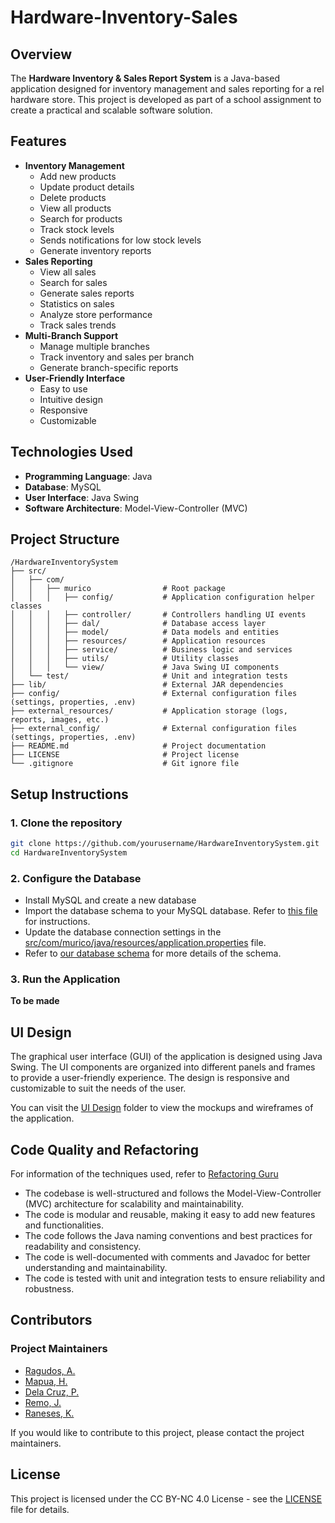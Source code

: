 # Hardware-Inventory-Sales

## Overview

The **Hardware Inventory & Sales Report System** is a Java-based
application designed for inventory management and sales reporting
for a rel hardware store. This project is developed as
part of a school assignment to create a practical and scalable
software solution.

## Features

- **Inventory Management**
  - Add new products
  - Update product details
  - Delete products
  - View all products
  - Search for products
  - Track stock levels
  - Sends notifications for low stock levels
  - Generate inventory reports
- **Sales Reporting**
  - View all sales
  - Search for sales
  - Generate sales reports
  - Statistics on sales
  - Analyze store performance
  - Track sales trends
- **Multi-Branch Support**
  - Manage multiple branches
  - Track inventory and sales per branch
  - Generate branch-specific reports
- **User-Friendly Interface**
  - Easy to use
  - Intuitive design
  - Responsive
  - Customizable

## Technologies Used
- **Programming Language**: Java
- **Database**: MySQL
- **User Interface**: Java Swing
- **Software Architecture**: Model-View-Controller (MVC)

## Project Structure

```
/HardwareInventorySystem
├── src/
│   ├── com/
│   │   ├── murico                # Root package
│   │   │   ├── config/           # Application configuration helper classes
│   │   │   ├── controller/       # Controllers handling UI events
│   │   │   ├── dal/              # Database access layer
│   │   │   ├── model/            # Data models and entities
│   │   │   ├── resources/        # Application resources
│   │   │   ├── service/          # Business logic and services
│   │   │   ├── utils/            # Utility classes
│   │   │   └── view/             # Java Swing UI components
│   └── test/                     # Unit and integration tests
├── lib/                          # External JAR dependencies
├── config/                       # External configuration files (settings, properties, .env)
├── external_resources/           # Application storage (logs, reports, images, etc.)
├── external_config/              # External configuration files (settings, properties, .env)
├── README.md                     # Project documentation
├── LICENSE                       # Project license
└── .gitignore                    # Git ignore file
```

## Setup Instructions

### 1. Clone the repository

```bash
git clone https://github.com/yourusername/HardwareInventorySystem.git
cd HardwareInventorySystem
```

### 2. Configure the Database
- Install MySQL and create a new database
- Import the database schema to your MySQL database. Refer to [this file](/external_resources/db/README.md) for instructions.
- Update the database connection settings in the [src/com/murico/java/resources/application.properties](/com/murico/resources/application.properties) file.
- Refer to [our database schema](https://dbdocs.io/workemailaaronragudos/murico?table=low_stock_alerts&schema=public&view=table_structure&fbclid=IwY2xjawJPnkJleHRuA2FlbQIxMAABHXk9UHiYvKQmC8NfQNbt8FaTdjT6Q_h-LgpNDXAgp_2SBhyLJrQNFO2YdA_aem_xaf-g4VewS3l02DSjrTvIw) for more details of the schema.

### 3. Run the Application

**To be made**

## UI Design

The graphical user interface (GUI) of the application is designed using Java Swing.
The UI components are organized into different panels and frames to provide a user-friendly experience.
The design is responsive and customizable to suit the needs of the user.

You can visit the [UI Design](https://www.figma.com/design/yxYlvE85nY8IwhmsykmZXe/Hardware-UI?node-id=0-1&t=8Fw66rAWLIh6rxAr-1) folder to view the mockups and wireframes of the application.

## Code Quality and Refactoring

For information of the techniques used, refer to [Refactoring Guru](https://refactoring.guru/)

- The codebase is well-structured and follows the Model-View-Controller (MVC) architecture for scalability and maintainability.
- The code is modular and reusable, making it easy to add new features and functionalities.
- The code follows the Java naming conventions and best practices for readability and consistency.
- The code is well-documented with comments and Javadoc for better understanding and maintainability.
- The code is tested with unit and integration tests to ensure reliability and robustness.

## Contributors


### Project Maintainers
- [Ragudos, A.](#)
- [Mapua, H.](#)
- [Dela Cruz, P.](#)
- [Remo, J.](#)
- [Raneses, K.](#)

If you would like to contribute to this project, please contact the project maintainers.

## License

This project is licensed under the CC BY-NC 4.0 License - see the [LICENSE](LICENSE) file for details.
